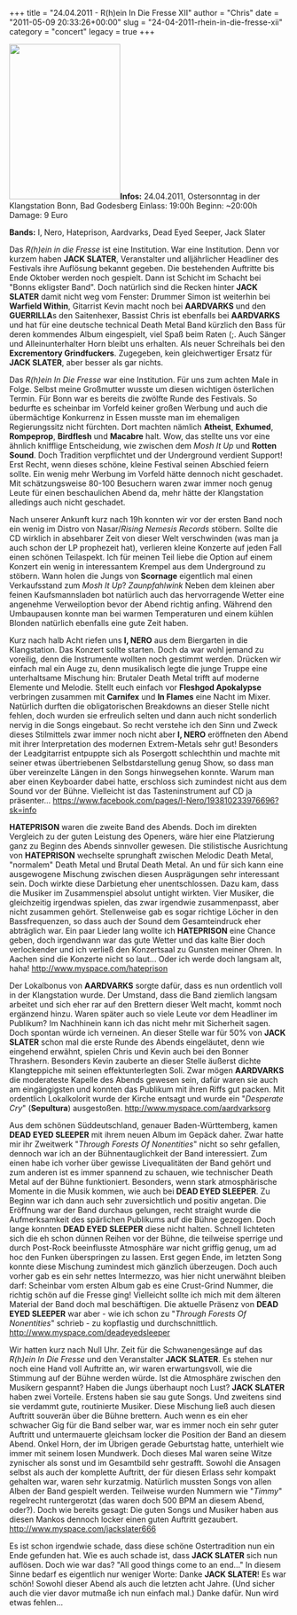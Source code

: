 +++
title = "24.04.2011 - R(h)ein In Die Fresse XII"
author = "Chris"
date = "2011-05-09 20:33:26+00:00"
slug = "24-04-2011-rhein-in-die-fresse-xii"
category = "concert"
legacy = true
+++

<img src="images//2011/05/2011-04-24-RIDF-12.jpg" alt="" title="2011-04-24 - RIDF 12" width="200" height="280" class="coverImg" />**Infos:**
24.04.2011, Ostersonntag in der Klangstation Bonn, Bad Godesberg
Einlass: 19:00h
Beginn: ~20:00h
Damage: 9 Euro

**Bands:** I, Nero, Hateprison, Aardvarks, Dead Eyed Seeper, Jack Slater

Das _R(h)ein in die Fresse_ ist eine Institution. War eine Institution. Denn vor kurzem haben **JACK SLATER**, Veranstalter und alljährlicher Headliner des Festivals ihre Auflösung bekannt gegeben. Die bestehenden Auftritte bis Ende Oktober werden noch gespielt. Dann ist Schicht im Schacht bei "Bonns ekligster Band". Doch natürlich sind die Recken hinter **JACK SLATER** damit nicht weg vom Fenster: Drummer Simon ist weiterhin bei **Warfield Within**, Gitarrist Kevin macht noch bei **AARDVARKS** und den **GUERRILLA**s den Saitenhexer, Bassist Chris ist ebenfalls bei **AARDVARKS** und hat für eine deutsche technical Death Metal Band kürzlich den Bass für deren kommendes Album eingespielt, viel Spaß beim Raten (;. Auch Sänger und Alleinunterhalter Horn bleibt uns erhalten. Als neuer Schreihals bei den **Excrementory Grindfuckers**. Zugegeben, kein gleichwertiger Ersatz für **JACK SLATER**, aber besser als gar nichts.

Das _R(h)ein In Die Fresse_ war eine Institution. Für uns zum achten Male in Folge. Selbst meine Großmutter wusste um diesen wichtigen österlichen Termin. Für Bonn war es bereits die zwölfte Runde des Festivals. So bedurfte es scheinbar im Vorfeld keiner großen Werbung und auch die übermächtige Konkurrenz in Essen musste man im ehemaligen Regierungssitz nicht fürchten. Dort machten nämlich **Atheist**, **Exhumed**, **Rompeprop**, **Birdflesh** und **Macabre** halt. Wow, das stellte uns vor eine ähnlich knifflige Entscheidung, wie zwischen dem _Mosh It Up_ und **Rotten Sound**. Doch Tradition verpflichtet und der Underground verdient Support! Erst Recht, wenn dieses schöne, kleine Festival seinen Abschied feiern sollte.
Ein wenig mehr Werbung im Vorfeld hätte dennoch nicht geschadet. Mit schätzungsweise 80-100 Besuchern waren zwar immer noch genug Leute für einen beschaulichen Abend da, mehr hätte der Klangstation alledings auch nicht geschadet.

Nach unserer Ankunft kurz nach 19h konnten wir vor der ersten Band noch ein wenig im Distro von Nasar/_Rising Nemesis Records_ stöbern. Sollte die CD wirklich in absehbarer Zeit von dieser Welt verschwinden (was man ja auch schon der LP prophezeit hat), verlieren kleine Konzerte auf jeden Fall einen schönen Teilaspekt. Ich für meinen Teil liebe die Option auf einem Konzert ein wenig in interessantem Krempel aus dem Underground zu stöbern. Wann holen die Jungs von **Scornage** eigentlich mal einen Verkaufsstand zum _Mosh It Up_? *Zaunpfahlwink*
Neben dem kleinen aber feinen Kaufsmannsladen bot natürlich auch das hervorragende Wetter eine angenehme Verweiloption bevor der Abend richtig anfing. 
Während den Umbaupausen konnte man bei warmen Temperaturen und einem kühlen Blonden natürlich ebenfalls eine gute Zeit haben.

Kurz nach halb Acht riefen uns **I, NERO** aus dem Biergarten in die Klangstation. Das Konzert sollte starten. Doch da war wohl jemand zu voreilig, denn die Instrumente wollten noch gestimmt werden. Drücken wir einfach mal ein Auge zu, denn musikalisch legte die junge Truppe eine unterhaltsame Mischung hin: Brutaler Death Metal trifft auf moderne Elemente und Melodie. Stellt euch einfach vor **Fleshgod Apokalypse** verbringen zusammen mit **Carnifex** und **In Flames** eine Nacht im Mixer. Natürlich durften die obligatorischen Breakdowns an dieser Stelle nicht fehlen, doch wurden sie erfreulich selten und dann auch nicht sonderlich nervig in die Songs eingebaut. So recht verstehe ich den Sinn und Zweck dieses Stilmittels zwar immer noch nicht aber **I, NERO** eröffneten den Abend mit ihrer Interpretation des modernen Extrem-Metals sehr gut!
Besonders der Leadgitarrist entpuppte sich als Posergott schlechthin und machte mit seiner etwas übertriebenen Selbstdarstellung genug Show, so dass man über vereinzelte Längen in den Songs hinwegsehen konnte. Warum man aber einen Keyboarder dabei hatte, erschloss sich zumindest nicht aus dem Sound vor der Bühne. Vielleicht ist das Tasteninstrument auf CD ja präsenter...
<a href="https://www.facebook.com/pages/I-Nero/193810233976696?sk=info">https://www.facebook.com/pages/I-Nero/193810233976696?sk=info</a>

**HATEPRISON** waren die zweite Band des Abends. Doch im direkten Vergleich zu der guten Leistung des Openers, wäre hier eine Platzierung ganz zu Beginn des Abends sinnvoller gewesen. Die stilistische Ausrichtung von **HATEPRISON** wechselte sprunghaft zwischen Melodic Death Metal, "normalem" Death Metal und Brutal Death Metal. An und für sich kann eine ausgewogene Mischung zwischen diesen Ausprägungen sehr interessant sein. Doch wirkte diese Darbietung eher unentschlossen. Dazu kam, dass die Musiker im Zusammenspiel absolut untight wirkten. Vier Musiker, die gleichzeitig irgendwas spielen, das zwar irgendwie zusammenpasst, aber nicht zusammen gehört. Stellenweise gab es sogar richtige Löcher in den Bassfrequenzen, so dass auch der Sound dem Gesamteindruck eher abträglich war. Ein paar Lieder lang wollte ich **HATEPRISON** eine Chance geben,  doch irgendwann war das gute Wetter und das kalte Bier doch verlockender und ich verließ den Konzertsaal zu Gunsten meiner Ohren. In Aachen sind die Konzerte nicht so laut... Oder ich werde doch langsam alt, haha!
<a href="http://www.myspace.com/hateprison">http://www.myspace.com/hateprison</a>

Der Lokalbonus von **AARDVARKS** sorgte dafür, dass es nun ordentlich voll in der Klangstation wurde. Der Umstand, dass die Band ziemlich langsam arbeitet und sich eher rar auf den Brettern dieser Welt macht, kommt noch ergänzend hinzu. Waren später auch so viele Leute vor dem Headliner im Publikum? Im Nachhinein kann ich das nicht mehr mit Sicherheit sagen. Doch spontan würde ich verneinen.
An dieser Stelle war für 50% von **JACK SLATER** schon mal die erste Runde des Abends eingeläutet, denn wie eingehend erwähnt, spielen Chris und Kevin auch bei den Bonner Thrashern. Besonders Kevin zauberte an dieser Stelle äußerst dichte Klangteppiche mit seinen effektunterlegten Soli. Zwar mögen **AARDVARKS** die moderateste Kapelle des Abends gewesen sein, dafür waren sie auch am eingängigsten und konnten das Publikum mit ihren Riffs gut packen. Mit ordentlich Lokalkolorit wurde der Kirche entsagt und wurde ein "_Desperate Cry_" (**Sepultura**) ausgestoßen.
<a href="http://www.myspace.com/aardvarksorg">http://www.myspace.com/aardvarksorg</a>

Aus dem schönen Süddeutschland, genauer Baden-Württemberg, kamen **DEAD EYED SLEEPER** mit ihrem neuen Album im Gepäck daher. Zwar hatte mir ihr Zweitwerk "_Through Forests Of Nonentities_" nicht so sehr gefallen, dennoch war ich an der Bühnentauglichkeit der Band interessiert. Zum einen habe ich vorher über gewisse Livequalitäten der Band gehört und zum anderen ist es immer spannend zu schauen, wie technischer Death Metal auf der Bühne funktioniert. Besonders, wenn stark atmosphärische Momente in die Musik kommen, wie auch bei **DEAD EYED SLEEPER**.
Zu Beginn war ich dann auch sehr zuversichtlich und positiv angetan. Die Eröffnung war der Band durchaus gelungen, recht straight wurde die Aufmerksamkeit des spärlichen Publikums auf die Bühne gezogen. Doch lange konnten **DEAD EYED SLEEPER** diese nicht halten. Schnell lichteten sich die eh schon dünnen Reihen vor der Bühne, die teilweise sperrige und durch Post-Rock beeinflusste Atmosphäre war nicht griffig genug, um ad hoc den Funken überspringen zu lassen. Erst gegen Ende, im letzten Song konnte diese Mischung zumindest mich gänzlich überzeugen. Doch auch vorher gab es ein sehr nettes Intermezzo, was hier nicht unerwähnt bleiben darf: Scheinbar vom ersten Album gab es eine Crust-Grind Nummer, die richtig schön auf die Fresse ging! Vielleicht sollte ich mich mit dem älteren Material der Band doch mal beschäftigen. Die aktuelle Präsenz von **DEAD EYED SLEEPER** war aber - wie ich schon zu "_Through Forests Of Nonentities_" schrieb - zu kopflastig und durchschnittlich.
<a href="http://www.myspace.com/deadeyedsleeper">http://www.myspace.com/deadeyedsleeper</a>

Wir hatten kurz nach Null Uhr. Zeit für die Schwanengesänge auf das _R(h)ein In Die Fresse_ und den Veranstalter **JACK SLATER**. Es stehen nur noch eine Hand voll Auftritte an, wir waren erwartungsvoll, wie die Stimmung auf der Bühne werden würde. Ist die Atmosphäre zwischen den Musikern gespannt? Haben die Jungs überhaupt noch Lust?
**JACK SLATER** haben zwei Vorteile. Erstens haben sie sau gute Songs. Und zweitens sind sie verdammt gute, routinierte Musiker. Diese Mischung ließ auch diesen Auftritt souverän über die Bühne brettern. Auch wenn es ein eher schwacher Gig für die Band selber war, war es immer noch ein sehr guter Auftritt und untermauerte gleichsam locker die Position der Band an diesem Abend.
Onkel Horn, der im Übrigen gerade Geburtstag hatte, unterhielt wie immer mit seinem losen Mundwerk. Doch dieses Mal waren seine Witze zynischer als sonst und im Gesamtbild sehr gestrafft. Sowohl die Ansagen selbst als auch der komplette Auftritt, der für diesen Erlass sehr kompakt gehalten war,  waren sehr kurzatmig. Natürlich mussten Songs von allen Alben der Band gespielt werden. Teilweise wurden Nummern wie "_Timmy_" regelrecht runtergerotzt (das waren doch 500 BPM an diesem Abend, oder?). Doch wie bereits gesagt: Die guten Songs und Musiker haben aus diesen Mankos dennoch locker einen guten Auftritt gezaubert.
<a href="http://www.myspace.com/jackslater666">http://www.myspace.com/jackslater666</a>

Es ist schon irgendwie schade, dass diese schöne Ostertradition nun ein Ende gefunden hat. Wie es auch schade ist, dass **JACK SLATER** sich nun auflösen. Doch wie war das? "All good things come to an end..." In diesem Sinne bedarf es eigentlich nur weniger Worte: Danke **JACK SLATER**! Es war schön! Sowohl dieser Abend als  auch die letzten acht Jahre. (Und sicher auch die vier davor mutmaße ich nun einfach mal.) Danke dafür. Nun wird etwas fehlen...   
